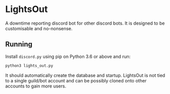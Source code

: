 # LightsOut

A downtime reporting discord bot for other discord bots. It is designed to be customisable and no-nonsense.

## Running

Install `discord.py` using pip on Python 3.6 or above and run:

```python
python3 lights_out.py
```

It should automatically create the database and startup. LightsOut is not tied to a single guild/bot account and can be possibly cloned onto other accounts to gain more users.
